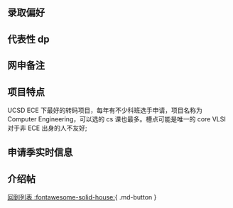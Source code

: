 ## 录取偏好

## 代表性 dp

## 网申备注

## 项目特点

UCSD ECE 下最好的转码项目，每年有不少科班选手申请，项目名称为 Computer Engineering，可以选的 cs 课也最多。槽点可能是唯一的 core VLSI 对于非 ECE 出身的人不友好;

## 申请季实时信息

## 介绍帖

[回到列表 :fontawesome-solid-house:](grade.md){ .md-button }
